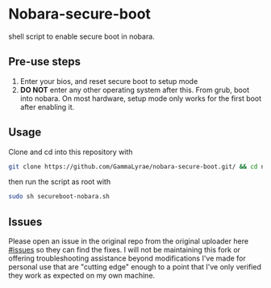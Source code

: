 # Nobara-secure-boot

 shell script to enable secure boot in nobara. 
## Pre-use steps
 1. Enter your bios, and reset secure boot to setup mode
 2. **DO NOT** enter any other operating system after this. From grub, boot into nobara. On most hardware, setup mode only works for the first boot after enabling it.
## Usage
Clone and cd into this repository with 
```bash
git clone https://github.com/GammaLyrae/nobara-secure-boot.git/ && cd nobara-secure-boot
```
then run the script as root with 

```bash 
sudo sh secureboot-nobara.sh
```
## Issues
Please open an issue in the original repo from the original uploader here [#issues](https://github.com/degenerate-kun-69/nobara-secure-boot/issues) so they can find the fixes. I will not be maintaining this fork or offering troubleshooting assistance beyond modifications I've made for personal use that are "cutting edge" enough to a point that I've only verified they work as expected on my own machine.
